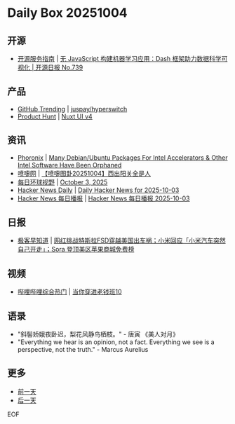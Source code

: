 # Daily Box 20251004

## 开源
- [开源服务指南](https://osguider.com/blog/) | [无 JavaScript 构建机器学习应用：Dash 框架助力数据科学可视化 | 开源日报 No.739](https://osguider.com/blog/post/daily/daily-739/)

## 产品
- [GitHub Trending](https://github.com/trending?since=daily) | [juspay/hyperswitch](https://github.com/juspay/hyperswitch)
- [Product Hunt](https://www.producthunt.com) | [Nuxt UI v4](https://www.producthunt.com/products/nuxt-ui)

## 资讯
- [Phoronix](https://www.phoronix.com/) | [Many Debian/Ubuntu Packages For Intel Accelerators & Other Intel Software Have Been Orphaned](https://www.phoronix.com/news/Intel-Debian-Packages-Orphaned)
- [喷嚏网](http://www.dapenti.com/blog/blog.asp?subjectid=70&name=xilei) | [【喷嚏图卦20251004】西出阳关全是人](http://www.dapenti.com/blog/more.asp?name=xilei&id=188611)
- [每日环球视野](https://idai.ly/) | [October 3, 2025](http://m.idai.ly/se/a193iG?1759449600)
- [Hacker News Daily](https://www.daemonology.net/hn-daily/) | [Daily Hacker News for 2025-10-03](https://www.daemonology.net/hn-daily/2025-10-03.html)
- [Hacker News 每日播报](https://hacker-news.agi.li/) | [Hacker News 每日播报 2025-10-03](https://hacker-news.agi.li/post/2025-10-03)

## 日报
- [极客早知道](https://www.geekpark.net/column/74) | [网红挑战特斯拉FSD穿越美国出车祸；小米回应「小米汽车突然自己开走」；Sora 登顶美区苹果商城免费榜](https://www.geekpark.net/news/354771)

## 视频
- [哔哩哔哩综合热门](https://www.bilibili.com/v/popular/all/) | [当你穿进老钱班10](https://b23.tv/BV1KDxxzvELE)

## 语录
- "斜髻娇娥夜卧迟，梨花风静鸟栖枝。" - 唐寅 《美人对月》
- "Everything we hear is an opinion, not a fact. Everything we see is a perspective, not the truth." - Marcus Aurelius

## 更多
- [前一天](daily-box-20251003.md)
- [后一天](daily-box-20251005.md)

EOF